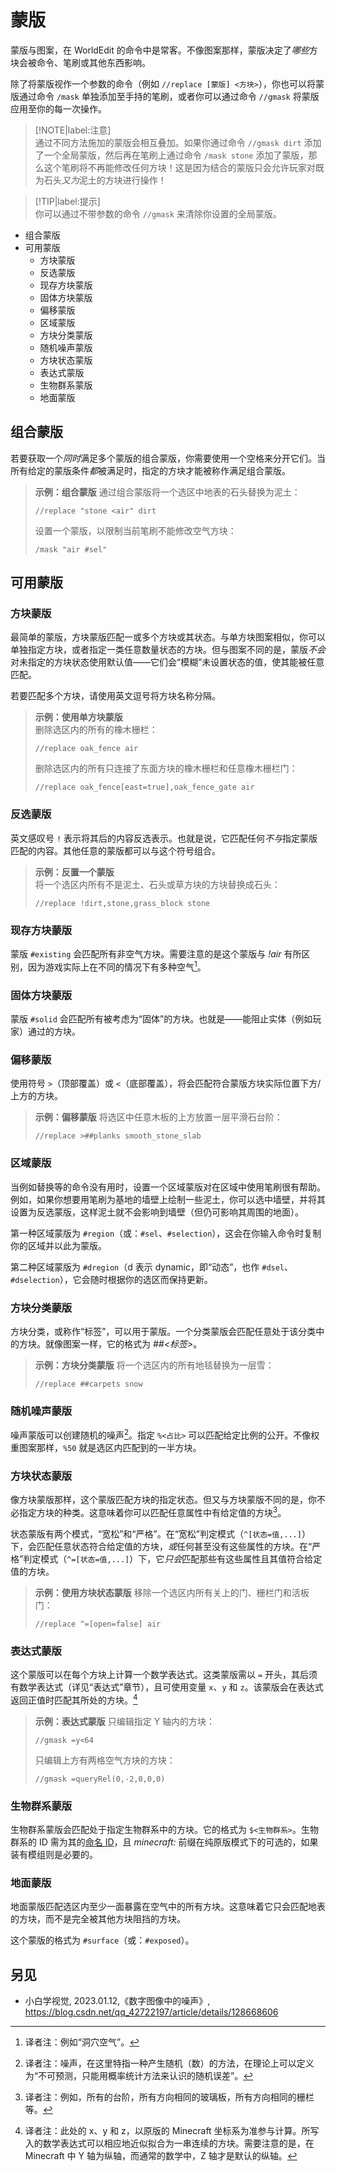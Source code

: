 # 蒙版

蒙版与图案，在 WorldEdit 的命令中是常客。不像图案那样，蒙版决定了*哪些*方块会被命令、笔刷或其他东西影响。

除了将蒙版视作一个参数的命令（例如 `//replace [蒙版] <方块>`），你也可以将蒙版通过命令 `/mask` 单独添加至手持的笔刷，或者你可以通过命令 `//gmask` 将蒙版应用至你的每一次操作。

> [!NOTE|label:注意]    
> 通过不同方法施加的蒙版会相互叠加。如果你通过命令 `//gmask dirt` 添加了一个全局蒙版，然后再在笔刷上通过命令 `/mask stone` 添加了蒙版，那么这个笔刷将不再能修改任何方块！这是因为结合的蒙版只会允许玩家对既为石头*又为*泥土的方块进行操作！

> [!TIP|label:提示]    
> 你可以通过不带参数的命令 `//gmask` 来清除你设置的全局蒙版。

* 组合蒙版
* 可用蒙版
  * 方块蒙版
  * 反选蒙版
  * 现存方块蒙版
  * 固体方块蒙版
  * 偏移蒙版
  * 区域蒙版
  * 方块分类蒙版
  * 随机噪声蒙版
  * 方块状态蒙版
  * 表达式蒙版
  * 生物群系蒙版
  * 地面蒙版

## 组合蒙版

若要获取一个*同时*满足多个蒙版的组合蒙版，你需要使用一个空格来分开它们。当所有给定的蒙版条件*都*被满足时，指定的方块才能被称作满足组合蒙版。
> **示例：组合蒙版**
> 通过组合蒙版将一个选区中地表的石头替换为泥土：
> ```
> //replace "stone <air" dirt
> ```
> 设置一个蒙版，以限制当前笔刷不能修改空气方块：
> ```
> /mask "air #sel"
> ```

## 可用蒙版

### 方块蒙版

最简单的蒙版，方块蒙版匹配一或多个方块或其状态。与单方块图案相似，你可以单独指定方块，或者指定一类任意数量状态的方块。但与图案不同的是，蒙版*不会*对未指定的方块状态使用默认值——它们会“模糊”未设置状态的值，使其能被任意匹配。

若要匹配多个方块，请使用英文逗号将方块名称分隔。

> **示例：使用单方块蒙版**   
> 删除选区内的所有的橡木栅栏：
> ```
> //replace oak_fence air
> ```
> 删除选区内的所有只连接了东面方块的橡木栅栏和任意橡木栅栏门：
> ```
> //replace oak_fence[east=true],oak_fence_gate air
> ```

### 反选蒙版

英文感叹号 `!` 表示将其后的内容反选表示。也就是说，它匹配任何*不与*指定蒙版匹配的内容。其他任意的蒙版都可以与这个符号组合。

> **示例：反置一个蒙版**    
> 将一个选区内所有不是泥土、石头或草方块的方块替换成石头：
> ```
> //replace !dirt,stone,grass_block stone
> ```

### 现存方块蒙版

蒙版 `#existing` 会匹配所有非空气方块。需要注意的是这个蒙版与 *!air* 有所区别，因为游戏实际上在不同的情况下有多种空气[^1]。

### 固体方块蒙版

蒙版 `#solid` 会匹配所有被考虑为“固体”的方块。也就是——能阻止实体（例如玩家）通过的方块。

### 偏移蒙版

使用符号 `>`（顶部覆盖）或 `<`（底部覆盖），将会匹配符合蒙版方块实际位置下方/上方的方块。

> **示例：偏移蒙版**
> 将选区中任意木板的上方放置一层平滑石台阶：
> ```
> //replace >##planks smooth_stone_slab
> ```

### 区域蒙版

当例如替换等的命令没有用时，设置一个区域蒙版对在区域中使用笔刷很有帮助。例如，如果你想要用笔刷为基地的墙壁上绘制一些泥土，你可以选中墙壁，并将其设置为反选蒙版，这样泥土就不会影响到墙壁（但仍可影响其周围的地面）。

第一种区域蒙版为 `#region`（或：`#sel`、`#selection`），这会在你输入命令时复制你的区域并以此为蒙版。

第二种区域蒙版为 `#dregion`（d 表示 dynamic，即“动态”，也作 `#dsel`、`#dselection`），它会随时根据你的选区而保持更新。

### 方块分类蒙版

方块分类，或称作“标签”，可以用于蒙版。一个分类蒙版会匹配任意处于该分类中的方块。就像图案一样，它的格式为 *##<标签>*。

> **示例：方块分类蒙版**
> 将一个选区内的所有地毯替换为一层雪：
> ```
> //replace ##carpets snow
> ```

### 随机噪声蒙版

噪声蒙版可以创建随机的噪声[^2]。指定 `%<占比>` 可以匹配给定比例的公开。不像权重图案那样，`%50` 就是选区内匹配到的一半方块。

### 方块状态蒙版

像方块蒙版那样，这个蒙版匹配方块的指定状态。但又与方块蒙版不同的是，你不必指定方块的种类。这意味着你可以匹配任意属性中有给定值的方块[^3]。

状态蒙版有两个模式，“宽松”和“严格”。在“宽松”判定模式（`^[状态=值,...]`）下，会匹配任意状态符合给定值的方块，*或*任何甚至没有这些属性的方块。在“严格”判定模式（`^=[状态=值,...]`）下，它*只会*匹配那些有这些属性且其值符合给定值的方块。

> **示例：使用方块状态蒙版**
> 移除一个选区内所有关上的门、栅栏门和活板门：
> ```
> //replace ^=[open=false] air
> ```

### 表达式蒙版

这个蒙版可以在每个方块上计算一个数学表达式。这类蒙版需以 `=` 开头，其后须有数学表达式（详见“表达式”章节），且可使用变量 `x`、`y` 和 `z`。该蒙版会在表达式返回正值时匹配其所处的方块。[^4]

> **示例：表达式蒙版**
> 只编辑指定 Y 轴内的方块：
> ```
> //gmask =y<64
> ```
> 只编辑上方有两格空气方块的方块：
> ```
> //gmask =queryRel(0,-2,0,0,0)
> ```

### 生物群系蒙版

生物群系蒙版会匹配处于指定生物群系中的方块。它的格式为 `$<生物群系>`。生物群系的 ID 需为其的[命名 ID](https://zh.minecraft.wiki/w/Java%E7%89%88%E6%95%B0%E6%8D%AE%E5%80%BC#%E7%94%9F%E7%89%A9%E7%BE%A4%E7%B3%BB)，且 *minecraft:* 前缀在纯原版模式下的可选的，如果装有模组则是必要的。

### 地面蒙版

地面蒙版匹配选区内至少一面暴露在空气中的所有方块。这意味着它只会匹配地表的方块，而不是完全被其他方块阻挡的方块。

这个蒙版的格式为 `#surface`（或：`#exposed`）。

## 另见

* 小白学视觉, 2023.01.12,《数字图像中的噪声》, https://blog.csdn.net/qq_42722197/article/details/128668606

[^1]: 译者注：例如“洞穴空气”。

[^2]: 译者注：噪声，在这里特指一种产生随机（数）的方法，在理论上可以定义为“不可预测，只能用概率统计方法来认识的随机误差”。

[^3]: 译者注：例如，所有的台阶，所有方向相同的玻璃板，所有方向相同的栅栏等。

[^4]: 译者注：此处的 x、y 和 z，以原版的 Minecraft 坐标系为准参与计算。所写入的数学表达式可以相应地近似拟合为一串连续的方块。需要注意的是，在 Minecraft 中 Y 轴为纵轴，而通常的数学中，Z 轴才是默认的纵轴。

